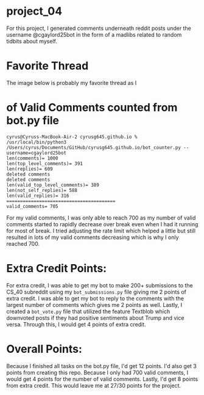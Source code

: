# project_04

For this project, I generated comments underneath reddit posts under the username @cgaylord25bot in the form of a madlibs related to random tidbits about myself. 

# Favorite Thread

The image below is probably my favorite thread as I 

# of Valid Comments counted from bot.py file
```
cyrus@Cyruss-MacBook-Air-2 cyrusg645.github.io % /usr/local/bin/python3 /Users/cyrus/Documents/GitHub/cyrusg645.github.io/bot_counter.py --username=cgaylord25bot
len(comments)= 1000
len(top_level_comments)= 391
len(replies)= 609
deleted comments
deleted comments
len(valid_top_level_comments)= 389
len(not_self_replies)= 588
len(valid_replies)= 316
========================================
valid_comments= 705
```

For my valid comments, I was only able to reach 700 as my number of valid comments started to rapidly decrease over break even when I had it running for most of break. I tried adjusting the rate limit which helped a little but still resulted in lots of my valid comments decreasing which is why I only reached 700. 

# Extra Credit Points:

For extra credit, I was able to get my bot to make 200+ submissions to the CS_40 subreddit using my ```bot_submissions.py``` file giving me 2 points of extra credit. I was able to get my bot to reply to the comments with the largest number of comments which gives me 2 points as well. Lastly, I created a ```bot_vote.py``` file that utilized the feature Textblob which downvoted posts if they had positive sentiments about Trump and vice versa. Through this, I would get 4 points of extra credit. 

# Overall Points:

Because I finished all tasks on the bot.py file, I'd get 12 points. I'd also get 3 points from creating this repo. Because I only had 700 valid comments, I would get 4 points for the number of valid comments. Lastly, I'd get 8 points from extra credit. This would leave me at 27/30 points for the project. 
